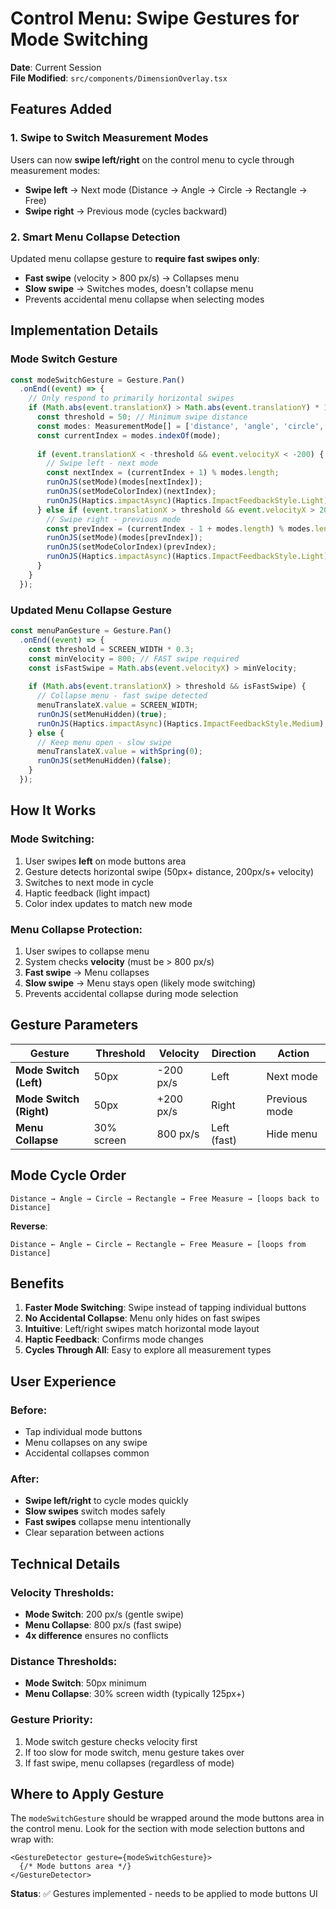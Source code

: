 # Control Menu: Swipe Gestures for Mode Switching

**Date**: Current Session  
**File Modified**: `src/components/DimensionOverlay.tsx`

## Features Added

### 1. Swipe to Switch Measurement Modes

Users can now **swipe left/right** on the control menu to cycle through measurement modes:
- **Swipe left** → Next mode (Distance → Angle → Circle → Rectangle → Free)
- **Swipe right** → Previous mode (cycles backward)

### 2. Smart Menu Collapse Detection

Updated menu collapse gesture to **require fast swipes only**:
- **Fast swipe** (velocity > 800 px/s) → Collapses menu
- **Slow swipe** → Switches modes, doesn't collapse menu
- Prevents accidental menu collapse when selecting modes

## Implementation Details

### Mode Switch Gesture
```typescript
const modeSwitchGesture = Gesture.Pan()
  .onEnd((event) => {
    // Only respond to primarily horizontal swipes
    if (Math.abs(event.translationX) > Math.abs(event.translationY) * 1.5) {
      const threshold = 50; // Minimum swipe distance
      const modes: MeasurementMode[] = ['distance', 'angle', 'circle', 'rectangle', 'freehand'];
      const currentIndex = modes.indexOf(mode);
      
      if (event.translationX < -threshold && event.velocityX < -200) {
        // Swipe left - next mode
        const nextIndex = (currentIndex + 1) % modes.length;
        runOnJS(setMode)(modes[nextIndex]);
        runOnJS(setModeColorIndex)(nextIndex);
        runOnJS(Haptics.impactAsync)(Haptics.ImpactFeedbackStyle.Light);
      } else if (event.translationX > threshold && event.velocityX > 200) {
        // Swipe right - previous mode
        const prevIndex = (currentIndex - 1 + modes.length) % modes.length;
        runOnJS(setMode)(modes[prevIndex]);
        runOnJS(setModeColorIndex)(prevIndex);
        runOnJS(Haptics.impactAsync)(Haptics.ImpactFeedbackStyle.Light);
      }
    }
  });
```

### Updated Menu Collapse Gesture
```typescript
const menuPanGesture = Gesture.Pan()
  .onEnd((event) => {
    const threshold = SCREEN_WIDTH * 0.3;
    const minVelocity = 800; // FAST swipe required
    const isFastSwipe = Math.abs(event.velocityX) > minVelocity;
    
    if (Math.abs(event.translationX) > threshold && isFastSwipe) {
      // Collapse menu - fast swipe detected
      menuTranslateX.value = SCREEN_WIDTH;
      runOnJS(setMenuHidden)(true);
      runOnJS(Haptics.impactAsync)(Haptics.ImpactFeedbackStyle.Medium);
    } else {
      // Keep menu open - slow swipe
      menuTranslateX.value = withSpring(0);
      runOnJS(setMenuHidden)(false);
    }
  });
```

## How It Works

### Mode Switching:
1. User swipes **left** on mode buttons area
2. Gesture detects horizontal swipe (50px+ distance, 200px/s+ velocity)
3. Switches to next mode in cycle
4. Haptic feedback (light impact)
5. Color index updates to match new mode

### Menu Collapse Protection:
1. User swipes to collapse menu
2. System checks **velocity** (must be > 800 px/s)
3. **Fast swipe** → Menu collapses
4. **Slow swipe** → Menu stays open (likely mode switching)
5. Prevents accidental collapse during mode selection

## Gesture Parameters

| Gesture | Threshold | Velocity | Direction | Action |
|---------|-----------|----------|-----------|--------|
| **Mode Switch (Left)** | 50px | -200 px/s | Left | Next mode |
| **Mode Switch (Right)** | 50px | +200 px/s | Right | Previous mode |
| **Menu Collapse** | 30% screen | 800 px/s | Left (fast) | Hide menu |

## Mode Cycle Order

```
Distance → Angle → Circle → Rectangle → Free Measure → [loops back to Distance]
```

**Reverse**:
```
Distance ← Angle ← Circle ← Rectangle ← Free Measure ← [loops from Distance]
```

## Benefits

1. **Faster Mode Switching**: Swipe instead of tapping individual buttons
2. **No Accidental Collapse**: Menu only hides on fast swipes
3. **Intuitive**: Left/right swipes match horizontal mode layout
4. **Haptic Feedback**: Confirms mode changes
5. **Cycles Through All**: Easy to explore all measurement types

## User Experience

### Before:
- Tap individual mode buttons
- Menu collapses on any swipe
- Accidental collapses common

### After:
- **Swipe left/right** to cycle modes quickly
- **Slow swipes** switch modes safely
- **Fast swipes** collapse menu intentionally
- Clear separation between actions

## Technical Details

### Velocity Thresholds:
- **Mode Switch**: 200 px/s (gentle swipe)
- **Menu Collapse**: 800 px/s (fast swipe)
- **4x difference** ensures no conflicts

### Distance Thresholds:
- **Mode Switch**: 50px minimum
- **Menu Collapse**: 30% screen width (typically 125px+)

### Gesture Priority:
1. Mode switch gesture checks velocity first
2. If too slow for mode switch, menu gesture takes over
3. If fast swipe, menu collapses (regardless of mode)

## Where to Apply Gesture

The `modeSwitchGesture` should be wrapped around the mode buttons area in the control menu. Look for the section with mode selection buttons and wrap with:

```tsx
<GestureDetector gesture={modeSwitchGesture}>
  {/* Mode buttons area */}
</GestureDetector>
```

**Status**: ✅ Gestures implemented - needs to be applied to mode buttons UI
